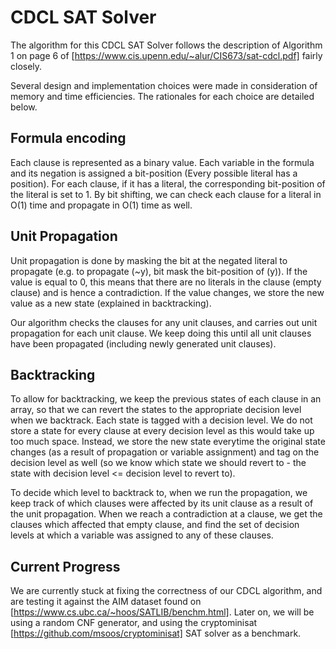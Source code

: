 # CDCL SAT Solver

The algorithm for this CDCL SAT Solver follows the description of Algorithm 1 on page 6 of [https://www.cis.upenn.edu/~alur/CIS673/sat-cdcl.pdf] fairly closely. 

Several design and implementation choices were made in consideration of memory and time efficiencies. The rationales for each choice are detailed below.

## Formula encoding
Each clause is represented as a binary value. Each variable in the formula and its negation is assigned a bit-position (Every possible literal has a position). For each clause, if it has a literal, the corresponding bit-position of the literal is set to 1.
By bit shifting, we can check each clause for a literal in O(1) time and propagate in O(1) time as well.

## Unit Propagation
Unit propagation is done by masking the bit at the negated literal to propagate (e.g. to propagate (~y), bit mask the bit-position of (y)). If the value is equal to 0, this means that there are no literals in the clause (empty clause) and is hence a contradiction. If the value changes, we store the new value as a new state (explained in backtracking).

Our algorithm checks the clauses for any unit clauses, and carries out unit propagation for each unit clause. We keep doing this until all unit clauses have been propagated (including newly generated unit clauses).

## Backtracking 
To allow for backtracking, we keep the previous states of each clause in an array, so that we can revert the states to the appropriate decision level when we backtrack. Each state is tagged with a decision level. We do not store a state for every clause at every decision level as this would take up too much space. Instead, we store the new state everytime the original state changes (as a result of propagation or variable assignment) and tag on the decision level as well (so we know which state we should revert to - the state with decision level <= decision level to revert to).

To decide which level to backtrack to, when we run the propagation, we keep track of which clauses were affected by its unit clause as a result of the unit propagation. When we reach a contradiction at a clause, we get the clauses which affected that empty clause, and find the set of decision levels at which a variable was assigned to any of these clauses.

## Current Progress
We are currently stuck at fixing the correctness of our CDCL algorithm, and are testing it against the AIM dataset found on [https://www.cs.ubc.ca/~hoos/SATLIB/benchm.html]. Later on, we will be using a random CNF generator, and using the cryptominisat [https://github.com/msoos/cryptominisat] SAT solver as a benchmark.
